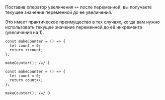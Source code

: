 Поставив оператор увеличения `++` после переменной, вы получаете текущее значение переменной до её увеличения.

Это имеет практическое преимущество в тех случаях, когда вам нужно использовать текущее значение переменной до её инкремента (увеличения на 1).

```
const makeCounter = () => {
  let count = 0;
  return ++count;
};

makeCounter(); /=/ 1
```

```
const makeCounter = () => {
  let count = 0;
  return count++;
};

makeCounter(); /=/ 0
```
